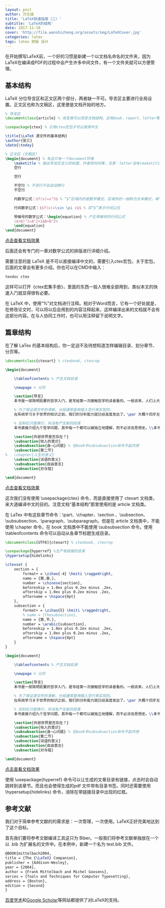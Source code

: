 ```yaml
---
layout: post
author: 万仕诚
title: 'LaTeX快速指南（二）'
subtitle: 'LaTeX的结构'
date: 2017-11-18
cover: 'http://file.wanshicheng.org/assets/img/LaTeXCover.jpg'
categories: latex
tags: latex 排版 设计
---
```


在开始撰写LaTeX前，一个好的习惯是新建一个以文档名命名的文件夹，因为LaTeX在编译成PDF的过程中会产生许多中间文件，有一个文件夹就可以方便管理。

## 基本结构

LaTeX 分位导言区和正文区两个部分，两者缺一不可。导言区主要进行全局设置。正文区也称为文稿区，这里便是文档开始的地方。

```latex
% 导言区
\documentclass{article} % 改变类可以改变文档结构，还有book、report、letter等类

\usepackage{ctex} % 引用ctex宏包才可以使用中文

\title{\LaTeX 源文件的基本结构}
\author{张三}
\date{\today}

% 正文区（文稿区）
\begin{document} % 有且只有一个document环境
	\maketitle % 输出导言区定义的标题、作者和时间等，注意：letter没有\maketitle命令
	空行

	空行

	不空行 % 不空行不会自动换行
	不空行

	内数学公式：$f(x)=x^3$ % “$”区域内的是数学模式，区域外的一般称为文本模式，单“$”表示行内公式

	行间数学公式：$$f(x)=\sin \pi x$$ % 双“$”表示行间公式

	带编号的数学公式：\begin{equation} % 产生带编号的行间公式
	(A+B)^2=A^2+2AB+B^2%
	\end{equation}
\end{document}
```

[点击查看文档效果](https://github.com/wanshicheng/LaTeX-quick-tour/blob/master/source/source.pdf)

后面还会有专门的一章对数学公式的排版进行详细介绍。

需要注意的是 LaTeX 是不可以直接编译中文的，需要引入ctex宏包，关于宏包，后面的文章会有更多介绍。你也可以在CMD中输入：

```bash
texdoc ctex
```

这样可以打开《ctex宏集手册》，里面的东西一般人很难全部用到，类似本文的快速入门就显得很有必要。

在 LaTeX 中，使用“%”对文档进行注释。相对于Word而言，它有一个好处就是，在修改论文时，可以将以后会用到的内容注释起来，这样编译出来的文档就不会有这部分内容。在与人协同工作时，也可以用注释留下说明文字。


## 篇章结构

在了解 LaTex 的基本结构后，你一定迫不及待想知道怎样编辑目录、划分章节、分页等。

```latex
\documentclass{ctexart} % ctexbook, ctexrep

\begin{document}

	\tableofcontents % 产生文档目录

	\newpage % 分页

	\section{导言}
	本书是一部简明扼要的哲学入门，是写给第一次接触哲学的读者看的。一般说来，人们上大学之后才开始学习哲学，所以我想，本书的大多数读者都应该在读大学，或者已经从大学毕业。不过年龄问题与哲学学科的本质并无关系，要是有喜欢抽象观念和理论论证的聪明高中生能读到这本书，并且也能从中享受到哲学思考的乐趣，我会非常高兴的。

	% 为了保证源文件的清晰，分段通常是用插入空行来实现的。
	在系统学习关于世界的知识之前，我们的分析能力就已经高度发达了。\par 大概十四岁左右，许多人就开始以自己的方式思考哲学问题了：什么东西真的存在？

	% 反斜杠只是换行，并没有产生新的段落
	本书直接介绍九个哲学问题，其中每一个都可以被独立地理解，而不必涉及思想史。\\本书不打算讨论过去伟大的哲学著作，也不讲这些著作的文化背景。

	\section{外部世界是否存在？}
	\subsection{他人的意识}
	\subsubsection{身—心问题} % 在book中subsubsection命令不起作用
	\subsection{第二节}
%	\chapter{人生的意义}
	\subsection{词语的意义}
	\subsubsection{自由意志}
	\subsection{对与错}

\end{document}
```

[点击查看文档效果](https://github.com/wanshicheng/LaTeX-quick-tour/blob/master/doc-structure/doc-structure-1.pdf)

这次我们没有使用 \usepackage{ctex} 命令，而是直接使用了 ctexart 文档类，来大道编译中文的目的。注意文档“基本结构”那里使用的是 article 文档类。

在 LaTex 中有这些章节命令：\part、\chapter、\section 、\subsection、\subsubsection、\paragraph、\subparagraph。但是在 article 文档类中，不能使用 \chapter 命令，在 book 文档类中不能使用 \subsubsection 命令。使用 \tableofcontents 命令可以自动从各章节标题生成目录。

```latex
\documentclass[UTF8]{ctexart} % ctexbook, ctexrep

\usepackage{hyperref} %生产有链接的目录
\hypersetup{hidelinks}

\ctexset {
	section = {
		format+ = \zihao{-4} \heiti \raggedright,
		name = {第,章、},
		number = \chinese{section},
		beforeskip = 1.0ex plus 0.2ex minus .2ex,
		afterskip = 1.0ex plus 0.2ex minus .2ex,
		aftername = \hspace{0pt}
	},
	subsection = {
		format+ = \zihao{5} \heiti \raggedright,
		% name = {thesubsection},
		name = {第,节、},
		number = \arabic{subsection},
		beforeskip = 1.0ex plus 0.2ex minus .2ex,
		afterskip = 1.0ex plus 0.2ex minus .2ex,
		aftername = \hspace{0pt}
	}
}

\begin{document}

	\tableofcontents % 产生文档目录

	\newpage % 分页

	\section{导言}
	本书是一部简明扼要的哲学入门，是写给第一次接触哲学的读者看的。一般说来，人们上大学之后才开始学习哲学，所以我想，本书的大多数读者都应该在读大学，或者已经从大学毕业。不过年龄问题与哲学学科的本质并无关系，要是有喜欢抽象观念和理论论证的聪明高中生能读到这本书，并且也能从中享受到哲学思考的乐趣，我会非常高兴的。

	% 为了保证源文件的清晰，分段通常是用插入空行来实现的。
	在系统学习关于世界的知识之前，我们的分析能力就已经高度发达了。\par 大概十四岁左右，许多人就开始以自己的方式思考哲学问题了：什么东西真的存在？

	% 反斜杠只是换行，并没有产生新的段落
	本书直接介绍九个哲学问题，其中每一个都可以被独立地理解，而不必涉及思想史。\\本书不打算讨论过去伟大的哲学著作，也不讲这些著作的文化背景。

	\section{外部世界是否存在？}
	\subsection{他人的意识}
	\subsubsection{身—心问题} % 在book中subsubsection命令不起作用
	\subsection{第二节}
	\subsection{词语的意义}
	\subsubsection{自由意志}
	\subsection{对与错}

\end{document}
```

[点击查看文档效果](https://github.com/wanshicheng/LaTeX-quick-tour/blob/master/doc-structure/doc-structure-2.pdf)

使用 \usepackage{hyperref} 命令可以让生成的文章目录有链接，点击时会自动跳转到该章节。而且也会使得生成的pdf 文件带有目录书签。同时还需要使用 \hypersetup{hidelinks}
命令，消除在带链接目录中出现的红框。

## 参考文献

我们对于简单参考文献的的需求是：一次管理，一次使用。LaTeX正好完美地达到了这个目标。

首先我们要将参考文献编译工具这只为 Biber。一般我们将参考文献单独放在一个以 .bib 为扩展名的文件中。在本例中，新建一个名为 test.bib 文件。

```latex
@BOOK{mittelbach2004,
title = {The {\LaTeX} Companion},
publisher = {Addison-Wesley},
year = {2004},
author = {Frank Mittelbach and Michel Goosens},
series = {Tools and Techniques for Computer Typesetting},
address = {Boston},
edition = {Second}
}
```
[百度学术](http://xueshu.baidu.com/)和[Google Scholar](https://scholar.google.com/)等网站都提供了对LaTeX的支持。
